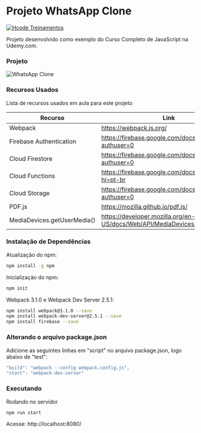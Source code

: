 # Projeto WhatsApp Clone

[![Hcode Treinamentos](https://www.hcode.com.br/res/img/hcode-200x100.png)](https://www.hcode.com.br)

Projeto desenvolvido como exemplo do Curso Completo de JavaScript na Udemy.com.

### Projeto
![WhatsApp Clone](https://firebasestorage.googleapis.com/v0/b/hcode-com-br.appspot.com/o/whatsapp.jpg?alt=media&token=5fc78e3b-4871-424f-abfa-b765f2515d0c)

### Recursos Usados

Lista de recursos usados em aula para este projeto

| Recurso | Link |
| ------ | ------ |
| Webpack | https://webpack.js.org/ |
| Firebase Authentication | https://firebase.google.com/docs/auth/?authuser=0 |
| Cloud Firestore | https://firebase.google.com/docs/firestore/?authuser=0 |
| Cloud Functions | https://firebase.google.com/docs/functions/?hl=pt-br |
| Cloud Storage | https://firebase.google.com/docs/storage/?authuser=0 |
| PDF.js | https://mozilla.github.io/pdf.js/ |
| MediaDevices.getUserMedia() | https://developer.mozilla.org/en-US/docs/Web/API/MediaDevices/getUserMedia |


### Instalação de Dependências 

Atualização do npm:
```bash
npm install -g npm
```

Inicialização do npm:
```bash
npm init
```

Webpack 3.1.0 e Webpack Dev Server 2.5.1:
```bash
npm install webpack@3.1.0 --save
npm install webpack-dev-server@2.5.1 --save
npm install firebase --save
```

### Alterando o arquivo package.json

Adicione as seguintes linhas em "script" no arquivo package.json, logo abaixo de "test":
```js
"build": "webpack --config webpack.config.js",
"start": "webpack-dev-server"
```

### Executando

Rodando no servidor
```bash
npm run start
```

Acesse: http://localhost:8080/
